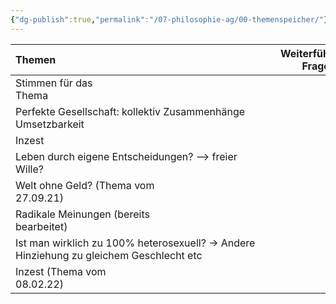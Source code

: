 ```yaml
---
{"dg-publish":true,"permalink":"/07-philosophie-ag/00-themenspeicher/"}
---
```


| Themen                                                                                 | Weiterführende Fragen | kurze Zusammenfassung | abgehakt / erledigt |  
| -------------------------------------------------------------------------------------- | --------------------- | --------------------- | ------------------- |  
| Stimmen für das Thema                                                                  |                       |                       |                     |  
| Perfekte Gesellschaft: kollektiv Zusammenhänge Umsetzbarkeit                           |                       |                       |                     |  
| Inzest                                                                                 |                       |                       |                     |  
| Leben durch eigene Entscheidungen? --> freier Wille?                                   |                       |                       |                     |  
| Welt ohne Geld? (Thema vom 27.09.21)                                                   |                       |                       |                     |  
| Radikale Meinungen (bereits bearbeitet)                                                |                       |                       |                     |  
| Ist man wirklich zu 100% heterosexuell? -> Andere Hinziehung zu gleichem Geschlecht etc |                       |                       |                     |  
| Inzest (Thema vom 08.02.22)                                                            |                       |                       |                     |